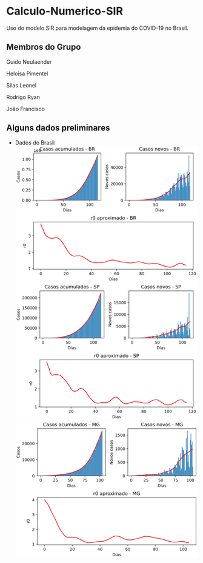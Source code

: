 # Calculo-Numerico-SIR
Uso do modelo SIR para modelagem da epidemia do COVID-19 no Brasil.

## Membros do Grupo
Guido Neulaender

Heloisa Pimentel

Silas Leonel

Rodrigo Ryan

João Francisco

## Alguns dados preliminares
- Dados do Brasil
![Dados preliminares do Brasil](/dados_r0/BR_r0-aprox.svg)
![Dados preliminares de São Paulo](/dados_r0/SP_r0-aprox.svg)
![Dados preliminares de Minas Gerais](/dados_r0/MG_r0-aprox.svg)
